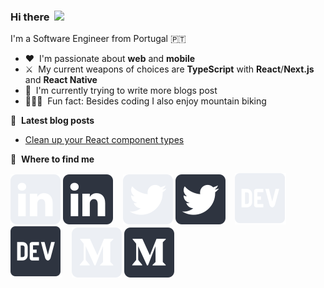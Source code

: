 ### Hi there &nbsp;<img src="https://media.giphy.com/media/hvRJCLFzcasrR4ia7z/giphy.gif" width="25px">

I'm a Software Engineer from Portugal 🇵🇹

- ❤️ &nbsp;I'm passionate about **web** and **mobile**
- ⚔️ &nbsp;My current weapons of choices are **TypeScript** with **React**/**Next.js** and **React Native**
- 🌱 &nbsp;I'm currently trying to write more blogs post
- 🚵🏻‍♀️ &nbsp;Fun fact: Besides coding I also enjoy mountain biking 

📕 &nbsp;**Latest blog posts**

<!-- BLOG-POST-LIST:START -->
- [Clean up your React component types](https://medium.com/xgeeks/clean-up-your-react-component-types-45acec85d4c3?source=rss-d623c5a533af------2)
<!-- BLOG-POST-LIST:END -->

💬 &nbsp;**Where to find me**

[![linkedin logo](./img/linkedin-light.svg#gh-light-mode-only)](https://www.linkedin.com/in/jomifepe)
[![linkedin logo](./img/linkedin-dark.svg#gh-dark-mode-only)](https://www.linkedin.com/in/jomifepe)
&nbsp;&nbsp;
[![twitter logo](./img/twitter-light.svg#gh-light-mode-only)](https://twitter.com/jomifepe)
[![twitter logo](./img/twitter-dark.svg#gh-dark-mode-only)](https://twitter.com/jomifepe)
&nbsp;&nbsp;
[![dev logo](./img/dev-light.svg#gh-light-mode-only)](https://dev.to/jomifepe)
[![dev logo](./img/dev-dark.svg#gh-dark-mode-only)](https://dev.to/jomifepe)
&nbsp;&nbsp;
[![medium logo](./img/medium-light.svg#gh-light-mode-only)](https://medium.com/@jomifepe)
[![medium logo](./img/medium-dark.svg#gh-dark-mode-only)](https://medium.com/@jomifepe)